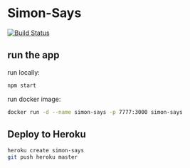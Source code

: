 # Simon-Says

[![Build Status](https://travis-ci.com/PXMYH/Simon-Says.svg?branch=master)](https://travis-ci.com/PXMYH/Simon-Says)

## run the app

run locally:

```bash
npm start
```

run docker image:

```bash
docker run -d --name simon-says -p 7777:3000 simon-says
```

## Deploy to Heroku

```bash
heroku create simon-says
git push heroku master
```
